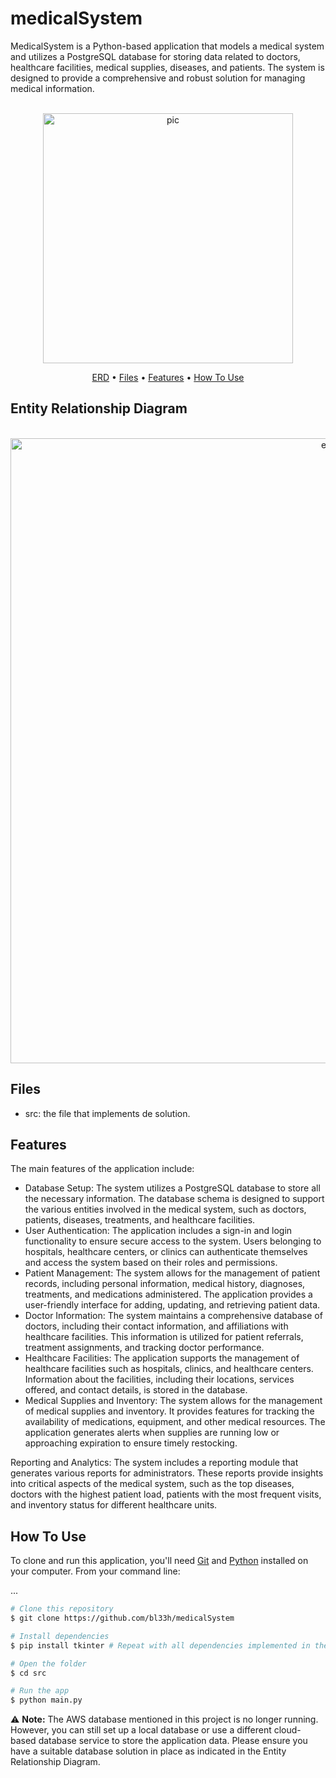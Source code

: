 # medicalSystem
MedicalSystem is a Python-based application that models a medical system and utilizes a PostgreSQL database for storing data related to doctors, healthcare facilities, medical supplies, diseases, and patients. The system is designed to provide a comprehensive and robust solution for managing medical information.

<p align="center">
  <br>
  <img src="https://i.imgur.com/y2V8fIb.png" alt="pic" width="400">
  <br>
</p>
<p align="center" >
  <a href="#entity-relationship-diagram">ERD</a> •
  <a href="#Files">Files</a> •
  <a href="#Features">Features</a> •
  <a href="#how-to-use">How To Use</a> 
</p>

## Entity Relationship Diagram
<p align="center">
  <br>
  <img src="https://i.imgur.com/pSyecVi.png" alt="erd" width="1000">
  <br>
</p>

## Files

- src: the file that implements de solution.

## Features
The main features of the application include:

- Database Setup: The system utilizes a PostgreSQL database to store all the necessary information. The database schema is designed to support the various entities involved in the medical system, such as doctors, patients, diseases, treatments, and healthcare facilities.
- User Authentication: The application includes a sign-in and login functionality to ensure secure access to the system. Users belonging to hospitals, healthcare centers, or clinics can authenticate themselves and access the system based on their roles and permissions.
- Patient Management: The system allows for the management of patient records, including personal information, medical history, diagnoses, treatments, and medications administered. The application provides a user-friendly interface for adding, updating, and retrieving patient data.
- Doctor Information: The system maintains a comprehensive database of doctors, including their contact information, and affiliations with healthcare facilities. This information is utilized for patient referrals, treatment assignments, and tracking doctor performance.
- Healthcare Facilities: The application supports the management of healthcare facilities such as hospitals, clinics, and healthcare centers. Information about the facilities, including their locations, services offered, and contact details, is stored in the database.
- Medical Supplies and Inventory: The system allows for the management of medical supplies and inventory. It provides features for tracking the availability of medications, equipment, and other medical resources. The application generates alerts when supplies are running low or approaching expiration to ensure timely restocking.

Reporting and Analytics: The system includes a reporting module that generates various reports for administrators. These reports provide insights into critical aspects of the medical system, such as the top diseases, doctors with the highest patient load, patients with the most frequent visits, and inventory status for different healthcare units.

## How To Use
To clone and run this application, you'll need [Git](https://git-scm.com) and [Python](https://www.python.org/downloads/) installed on your computer. From your command line:

...
```bash
# Clone this repository
$ git clone https://github.com/bl33h/medicalSystem

# Install dependencies
$ pip install tkinter # Repeat with all dependencies implemented in the project

# Open the folder
$ cd src

# Run the app
$ python main.py

```

⚠️ **Note:** The AWS database mentioned in this project is no longer running. However, you can still set up a local database or use a different cloud-based database service to store the application data. Please ensure you have a suitable database solution in place as indicated in the Entity Relationship Diagram.
